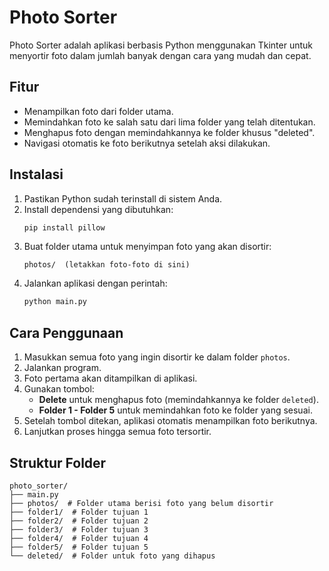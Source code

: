 # Photo Sorter

Photo Sorter adalah aplikasi berbasis Python menggunakan Tkinter untuk menyortir foto dalam jumlah banyak dengan cara yang mudah dan cepat.

## Fitur

- Menampilkan foto dari folder utama.
- Memindahkan foto ke salah satu dari lima folder yang telah ditentukan.
- Menghapus foto dengan memindahkannya ke folder khusus "deleted".
- Navigasi otomatis ke foto berikutnya setelah aksi dilakukan.

## Instalasi

1. Pastikan Python sudah terinstall di sistem Anda.
2. Install dependensi yang dibutuhkan:
   ```bash
   pip install pillow
   ```
3. Buat folder utama untuk menyimpan foto yang akan disortir:
   ```
   photos/  (letakkan foto-foto di sini)
   ```
4. Jalankan aplikasi dengan perintah:
   ```bash
   python main.py
   ```

## Cara Penggunaan

1. Masukkan semua foto yang ingin disortir ke dalam folder `photos`.
2. Jalankan program.
3. Foto pertama akan ditampilkan di aplikasi.
4. Gunakan tombol:
   - **Delete** untuk menghapus foto (memindahkannya ke folder `deleted`).
   - **Folder 1 - Folder 5** untuk memindahkan foto ke folder yang sesuai.
5. Setelah tombol ditekan, aplikasi otomatis menampilkan foto berikutnya.
6. Lanjutkan proses hingga semua foto tersortir.

## Struktur Folder

```
photo_sorter/
├── main.py
├── photos/  # Folder utama berisi foto yang belum disortir
├── folder1/  # Folder tujuan 1
├── folder2/  # Folder tujuan 2
├── folder3/  # Folder tujuan 3
├── folder4/  # Folder tujuan 4
├── folder5/  # Folder tujuan 5
└── deleted/  # Folder untuk foto yang dihapus
```


